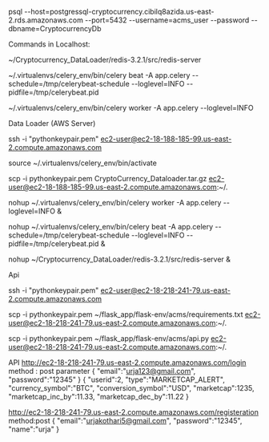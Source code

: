 psql --host=postgressql-cryptocurrency.cibilq8azida.us-east-2.rds.amazonaws.com --port=5432 --username=acms_user --password --dbname=CryptocurrencyDb

Commands in Localhost:

~/Cryptocurrency_DataLoader/redis-3.2.1/src/redis-server

~/.virtualenvs/celery_env/bin/celery beat -A app.celery --schedule=/tmp/celerybeat-schedule --loglevel=INFO --pidfile=/tmp/celerybeat.pid

~/.virtualenvs/celery_env/bin/celery worker -A app.celery --loglevel=INFO


Data Loader (AWS Server)

ssh -i "pythonkeypair.pem" ec2-user@ec2-18-188-185-99.us-east-2.compute.amazonaws.com

source ~/.virtualenvs/celery_env/bin/activate

scp -i pythonkeypair.pem CryptoCurrency_Dataloader.tar.gz ec2-user@ec2-18-188-185-99.us-east-2.compute.amazonaws.com:~/.

nohup ~/.virtualenvs/celery_env/bin/celery worker -A app.celery --loglevel=INFO &

nohup ~/.virtualenvs/celery_env/bin/celery beat -A app.celery --schedule=/tmp/celerybeat-schedule --loglevel=INFO --pidfile=/tmp/celerybeat.pid &

nohup ~/Cryptocurrency_DataLoader/redis-3.2.1/src/redis-server &

Api

ssh -i "pythonkeypair.pem" ec2-user@ec2-18-218-241-79.us-east-2.compute.amazonaws.com

scp -i pythonkeypair.pem ~/flask_app/flask-env/acms/requirements.txt ec2-user@ec2-18-218-241-79.us-east-2.compute.amazonaws.com:~/.

scp -i pythonkeypair.pem ~/flask_app/flask-env/acms/api.py ec2-user@ec2-18-218-241-79.us-east-2.compute.amazonaws.com:~/.

API 
http://ec2-18-218-241-79.us-east-2.compute.amazonaws.com/login
method : post
parameter
{
 "email":"urja123@gmail.com",
 "password":"12345"
}
{
 "userid":2,
 "type":"MARKETCAP_ALERT",
 "currency_symbol":"BTC",
 "conversion_symbol":"USD",
 "marketcap":1235,
 "marketcap_inc_by":11.33,
 "marketcap_dec_by":11.22
}


http://ec2-18-218-241-79.us-east-2.compute.amazonaws.com/registeration
method:post
{
    "email":"urjakothari5@gmail.com",
    "password":"12345",
    "name":"urja"
}
